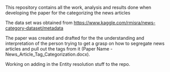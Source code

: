 This repository contains all the work, analysis and results done when developing the paper for the categorizing the news articles

The data set was obtained from https://www.kaggle.com/rmisra/news-category-dataset/metadata

The paper was created and drafted for the the understanding and interpretation of the person trying to get a grasp on how to segregate news articles and pull out the tags from it (Paper Name - News_Article_Tag_Categorization.docx).

Working on adding in the Entity resolution stuff to the repo.
